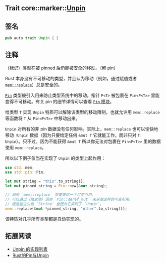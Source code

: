Trait core::marker::[Unpin][1]
---

## 签名

```rust
pub auto trait Unpin { }
```

## 注释

（标记）类型在被 pinned 后仍能被安全的移动。（解 pin）

Rust 本身没有不可移动的类型，并且认为移动（例如，通过赋值或者 [`mem::replace`][2]）总是安全的。

[`Pin`][3] 类型被引入用来防止类型系统中的移动。指针 `P<T>` 被包裹在 `Pin<P<T>>` 里能变得不可移动。有关 pin 的细节详情可以查看 [`Pin` 模块][4]。

给类型 `T` 实现 `Unpin` 特质可以解除该类型的移动限制，也就允许用 `mem::replace` 等函数将 `T` 从 `Pin<P<T>>` 中移动出来。

`Unpin` 对所有的非 pin 数据没有任何影响。实际上，`mem::replace` 也可以愉快地移动 `!Unpin` 数据（因为只要给定任何 `&mut T` 它就能工作，而非只对 `T: Unpin`）。只不过，因为不能获得 `&mut T` 所以你无法对包裹在 `Pin<P<T>>` 里的数据使用 `mem::replace`。

所以以下例子仅当在实现了 `Unpin` 的类型上起作用：

```rust
use std::mem;
use std::pin::Pin;

let mut string = "this".to_string();
let mut pinned_string = Pin::new(&mut string);

// 调用 `mem::replace` 需要提供一个可变引用。
// 可以通过（隐式地）调用 `Pin::deref_mut` 来获取这样的可变引用，
// 但是能这么做 `String` 全因为它实现了 `Unpin`。
mem::replace(&mut *pinned_string, "other".to_string());
```

该特质对几乎所有类型都是自动实现的。

## 拓展阅读

- [Unpin 的实现列表][5]
- [Rust的Pin与Unpin][6]


[1]: https://doc.rust-lang.org/core/marker/trait.Unpin.html
[2]: https://doc.rust-lang.org/core/mem/fn.replace.html
[3]: https://doc.rust-lang.org/core/pin/struct.Pin.html
[4]: https://doc.rust-lang.org/core/pin/index.html
[5]: https://doc.rust-lang.org/core/marker/trait.Unpin.html#implementors
[6]: https://folyd.com/blog/rust-pin-unpin/
